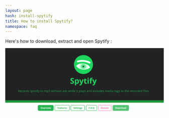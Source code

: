 ```yaml
---
layout: page
hash: install-spytify
title: How to install Spytify?
namespace: faq
---
```


Here's how to download, extract and open Spytify :

<p align="center"><img alt="Open Virtual Audio Cable device" src="./assets/images/faq_install_spytify.gif" /></p>
